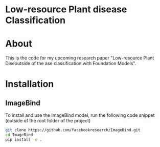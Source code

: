 # Low-resource Plant disease Classification

# About
This is the code for my upcoming research paper "Low-resource Plant Diseoutside of the ase classification with Foundation Models".

# Installation

## ImageBind
To install and use the ImageBind model, run the following code snippet (outside of the root folder of the project)
```bash
git clone https://github.com/facebookresearch/ImageBind.git
cd ImageBind
pip install -e .
```